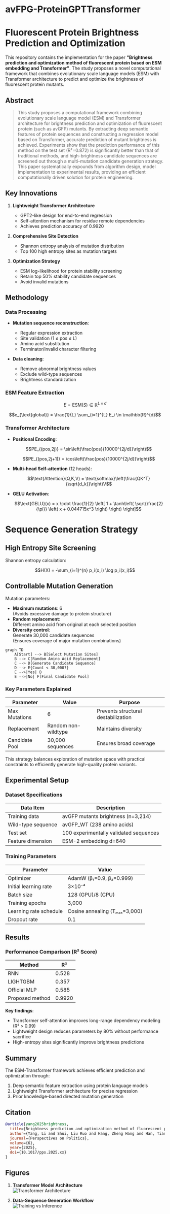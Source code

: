 # avFPG-ProteinGPTTransformer
# Fluorescent Protein Brightness Prediction and Optimization

This repository contains the implementation for the paper **"Brightness prediction and optimization method of fluorescent protein based on ESM embedding and Transformer"**. The study proposes a novel computational framework that combines evolutionary scale language models (ESM) with Transformer architecture to predict and optimize the brightness of fluorescent protein mutants.

## Abstract
> This study proposes a computational framework combining evolutionary scale language model (ESM) and Transformer architecture for brightness prediction and optimization of fluorescent protein (such as avGFP) mutants. By extracting deep semantic features of protein sequences and constructing a regression model based on Transformer, accurate prediction of mutant brightness is achieved. Experiments show that the prediction performance of this method on the test set (R²=0.872) is significantly better than that of traditional methods, and high-brightness candidate sequences are screened out through a multi-mutation candidate generation strategy. This paper systematically expounds from algorithm design, model implementation to experimental results, providing an efficient computationally driven solution for protein engineering.

## Key Innovations
1. **Lightweight Transformer Architecture**  
   - GPT2-like design for end-to-end regression
   - Self-attention mechanism for residue remote dependencies
   - Achieves prediction accuracy of 0.9920

2. **Comprehensive Site Detection**  
   - Shannon entropy analysis of mutation distribution
   - Top 100 high entropy sites as mutation targets

3. **Optimization Strategy**  
   - ESM log-likelihood for protein stability screening
   - Retain top 50% stability candidate sequences
   - Avoid invalid mutations

## Methodology
### Data Processing
- **Mutation sequence reconstruction**:
  - Regular expression extraction
  - Site validation (1 ≤ pos ≤ L)
  - Amino acid substitution
  - Terminator/invalid character filtering
  
- **Data cleaning**:
  - Remove abnormal brightness values
  - Exclude wild-type sequences
  - Brightness standardization

### ESM Feature Extraction
```math
E = \text{ESM}(S) \in \mathbb{R}^{L \times d}
```
```math
e_{\text{global}} = \frac{1}{L} \sum_{i=1}^{L} E_i \in \mathbb{R}^{d}
```

### Transformer Architecture
- **Positional Encoding**:
  ```math
  PE_{(pos,2j)} = \sin\left(\frac{pos}{10000^{2j/d}}\right)
  ```
  ```math
  PE_{(pos,2j+1)} = \cos\left(\frac{pos}{10000^{2j/d}}\right)
  ```

- **Multi-head Self-attention** (12 heads):
  ```math
  \text{Attention}(Q,K,V) = \text{softmax}\left(\frac{QK^T}{\sqrt{d_k}}\right)V
  ```

- **GELU Activation**:
  ```math
  \text{GELU}(x) = x \cdot \frac{1}{2} \left[ 1 + \tanh\left( \sqrt{\frac{2}{\pi}} \left( x + 0.044715x^3 \right) \right) \right]
  ```


# Sequence Generation Strategy

## High Entropy Site Screening
Shannon entropy calculation:

```math
H(X) = -\sum_{i=1}^{n} p_i(x_i) \log p_i(x_i)
```

## Controllable Mutation Generation
Mutation parameters:

- **Maximum mutations**: 6  
  (Avoids excessive damage to protein structure)
- **Random replacement**:  
  Different amino acid from original at each selected position
- **Diversity control**:  
  Generate 30,000 candidate sequences  
  (Ensures coverage of major mutation combinations)

```mermaid
graph TD
    A[Start] --> B[Select Mutation Sites]
    B --> C[Random Amino Acid Replacement]
    C --> D[Generate Candidate Sequence]
    D --> E{Count < 30,000?}
    E -->|Yes| B
    E -->|No| F[Final Candidate Pool]
```

### Key Parameters Explained
| Parameter | Value | Purpose |
|----------|-------|---------|
| Max Mutations | 6 | Prevents structural destabilization |
| Replacement | Random non-wildtype | Maintains diversity |
| Candidate Pool | 30,000 sequences | Ensures broad coverage |

This strategy balances exploration of mutation space with practical constraints to efficiently generate high-quality protein variants.

## Experimental Setup
### Dataset Specifications
| Data Item | Description |
|-----------|-------------|
| Training data | avGFP mutants brightness (n=3,214) |
| Wild-type sequence | avGFP_WT (238 amino acids) |
| Test set | 100 experimentally validated sequences |
| Feature dimension | ESM-2 embedding d=640 |

### Training Parameters
| Parameter | Value |
|-----------|-------|
| Optimizer | AdamW (β₁=0.9, β₂=0.999) |
| Initial learning rate | 3×10⁻⁴ |
| Batch size | 128 (GPU)/8 (CPU) |
| Training epochs | 3,000 |
| Learning rate schedule | Cosine annealing (Tₘₐₓ=3,000) |
| Dropout rate | 0.1 |

## Results
### Performance Comparison (R² Score)
| Method | R² |
|--------|----|
| RNN | 0.528 |
| LIGHTGBM | 0.357 |
| Official MLP | 0.585 |
| Proposed method | 0.9920 |

**Key findings**:
- Transformer self-attention improves long-range dependency modeling (R² > 0.99)
- Lightweight design reduces parameters by 80% without performance sacrifice
- High-entropy sites significantly improve brightness predictions

## Summary
The ESM-Transformer framework achieves efficient prediction and optimization through:
1. Deep semantic feature extraction using protein language models
2. Lightweight Transformer architecture for precise regression
3. Prior knowledge-based directed mutation generation

## Citation
```bibtex
@article{yang2025brightness,
  title={Brightness prediction and optimization method of fluorescent protein based on ESM embedding and Transformer},
  author={Yang, Li and Shui, Liu Ruo and Hang, Zheng Hang and Han, Tian Zi and Fei, Ma Hao},
  journal={Perspectives on Politics},
  volume={6},
  year={2025},
  doi={10.1017/pps.2025.xx}
}
```

## Figures

1. **Transformer Model Architecture**  
   ![Transformer Architecture](https://github.com/TianZH-XJU/avFPG-ProteinGPTTransformer/blob/main/Transformer.png)

2. **Data-Sequence Generation Workflow**  
   ![Training vs Inference](https://github.com/TianZH-XJU/avFPG-ProteinGPTTransformer/blob/main/Training%20vs%20Inference.png)

